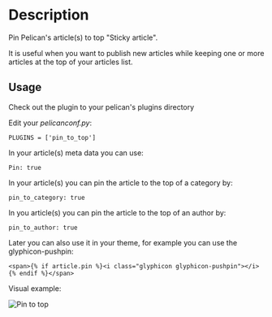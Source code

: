 Description
=================

Pin Pelican's article(s) to top "Sticky article". 

It is useful when you want to publish new articles while keeping one or more articles at the top of your articles list.


## Usage

Check out the plugin to your pelican's plugins directory 

Edit your *pelicanconf.py*: 

    PLUGINS = ['pin_to_top']

In your article(s) meta data you can use: 

    Pin: true

In your article(s) you can pin the article to the top of a category by:

    pin_to_category: true

In you article(s) you can pin the article to the top of an author by:

    pin_to_author: true
    
Later you can also use it in your theme, for example you can use the glyphicon-pushpin:

    <span>{% if article.pin %}<i class="glyphicon glyphicon-pushpin"></i>{% endif %}</span>
    
Visual example: 

![Pin to top](https://raw.github.com/Shaked/pin-to-top/master/pelican-pin-to-top-example.png)
